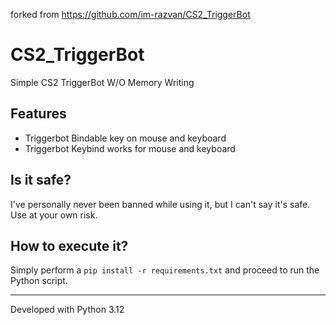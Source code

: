 forked from https://github.com/im-razvan/CS2_TriggerBot

# CS2_TriggerBot

Simple CS2 TriggerBot W/O Memory Writing

## Features
- Triggerbot Bindable key on mouse and keyboard
- Triggerbot Keybind works for mouse and keyboard

## Is it safe?
I've personally never been banned while using it, but I can't say it's safe. Use at your own risk.

## How to execute it?
Simply perform a `pip install -r requirements.txt` and proceed to run the Python script.

---

Developed with Python 3.12
